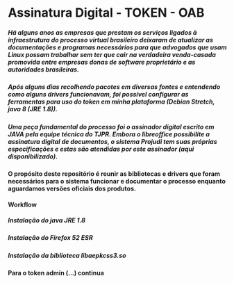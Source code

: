 # Assinatura Digital - TOKEN - OAB

##### Há alguns anos as empresas que prestam os serviços ligados à infraestrutura do processo virtual brasileiro deixaram de atualizar as documentações e programas necessários para que advogados que usam Linux possam trabalhar sem ter que cair na verdadeira venda-casada promovida entre empresas donas de software proprietário e as autoridades brasileiras. 

##### Após alguns dias recolhendo pacotes em diversas fontes e entendendo como  alguns drivers funcionavam, foi possível configurar as ferramentas para uso do token em minha plataforma (Debian Stretch, java 8 (JRE 1.8)).

##### Uma peça fundamental do processo foi o assinador digital escrito em JAVA pela equipe técnica do TJPR. Embora o libreoffice possibilite a assinatura digital de documentos, o sistema Projudi tem suas próprias especificações e estas são atendidas por este assinador (aqui disponibilizado).


#### O propósito deste repositório é reunir as bibliotecas e drivers que foram necessários para o sistema funcionar e documentar o processo enquanto aguardamos versões oficiais dos produtos.

#### Workflow

##### Instalação do java JRE 1.8
##### Instalação do Firefox 52 ESR
##### Instalação da biblioteca libaepkcss3.so
#### Para o token admin (...) continua
